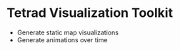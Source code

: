 # Tetrad Visualization Toolkit

- Generate static map visualizations
- Generate animations over time
